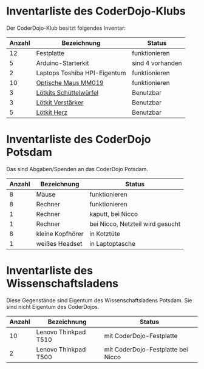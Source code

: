 Inventarliste des CoderDojo-Klubs
=================================

Der CoderDojo-Klub besitzt folgendes Inventar:

Anzahl | Bezeichnung | Status
--- | --- | ---
12 | Festplatte | funktionieren
5 | Arduino-Starterkit | sind 4 vorhanden
2 | Laptops Toshiba HPI-Eigentum | funktionieren
10 | [Optische Maus MM019][maus1] | funktionieren
3 | [Lötkits Schüttelwürfel][vmk] | Benutzbar
3 | [Lötkit Verstärker][ltv] | Benutzbar
5 | [Lötkit Herz][lth] | Benutzbar


Inventarliste des CoderDojo Potsdam
===================================

Das sind Abgaben/Spenden an das CoderDojo Potsdam.

Anzahl | Bezeichnung | Status
--- | --- | ---
8 | Mäuse | funktionieren
8 | Rechner | funktionieren
1 | Rechner | kaputt, bei Nicco
1 | Rechner | bei Nicco, Netzteil wird gesucht
8 | kleine Kopfhörer | in Kotztüte
1 | weißes Headset | in Laptoptasche


Inventarliste des Wissenschaftsladens
=====================================

Diese Gegenstände sind Eigentum des Wissenschaftsladens Potsdam.
Sie sind nicht Eigentum des CoderDojos.

Anzahl | Bezeichnung | Status
--- | --- | ---
10 | Lenovo Thinkpad T510 | mit CoderDojo-Festplatte
2 | Lenovo Thinkpad T500 | mit CoderDojo-Festplatte bei Nicco

[vmk]: https://www.amazon.de/Velleman-MiniKits-MK150-Minikits-Sch%C3%BCtteln/dp/B004NVVV3W/ref=pd_sim_23_3?_encoding=UTF8&psc=1&refRID=ZRHHBCP65GMJMC7WXD7R
[ltv]: https://www.amazon.de/Velleman-MK136-Mini-Kit-Stereo-Ger%C3%A4uschverst%C3%A4rker-Gemischt/dp/B0006HJSLE/ref=pd_sbs_107_17?_encoding=UTF8&psc=1&refRID=RJ433G6EBJEY9GGW1GB3
[lth]: https://www.amazon.de/Velleman-MK101-FLASHING-LED-SWEETHEARTS/dp/B000LQGC00/ref=pd_cp_23_1?_encoding=UTF8&psc=1&refRID=K0XS8F8DKVKXCV29TDPB
[maus1]: https://www.pollin.de/p/mini-optical-mouse-2-link-mm0019-schwarz-712465
